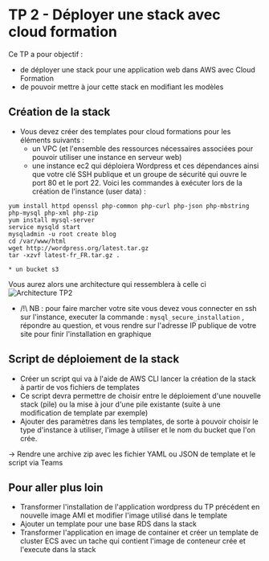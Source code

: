 # TP 2 - Déployer une stack avec cloud formation

Ce TP a pour objectif : 
* de déployer une stack pour une application web dans AWS avec Cloud Formation
* de pouvoir mettre à jour cette stack en modifiant les modèles

## Création de la stack

* Vous devez créer des templates pour cloud formations pour les éléments suivants : 
    * un VPC (et l'ensemble des ressources nécessaires associées pour pouvoir utiliser une instance en serveur web)
    * une instance ec2  qui déploiera Wordpress et ces dépendances ainsi que votre clé SSH publique et un groupe de sécurité qui ouvre le port 80 et le port 22. Voici les commandes à exécuter lors de la création de l'instance (user data) :

```
yum install httpd openssl php-common php-curl php-json php-mbstring php-mysql php-xml php-zip
yum install mysql-server
service mysqld start
mysqladmin -u root create blog
cd /var/www/html
wget http://wordpress.org/latest.tar.gz
tar -xzvf latest-fr_FR.tar.gz . 
```
    * un bucket s3

Vous aurez alors une architecture qui ressemblera à celle ci 
![Architecture TP2](https://www.wellarchitectedlabs.com/Reliability/200_Deploy_and_Update_CloudFormation/Images/StackUpdates.png)

* /!\ NB : pour faire marcher votre site vous devez vous connecter en ssh sur l'instance, executer la commande : `mysql_secure_installation` , répondre au question, et vous rendre sur l'adresse IP publique de votre site pour finir l'installation en graphique

## Script de déploiement de la stack

* Créer un script qui va à l'aide de AWS CLI lancer la création de la stack à partir de vos fichiers de templates
* Ce script devra permettre de choisir entre le déploiement d'une nouvelle stack (pile) ou la mise à jour d'une pile existante (suite à une modification de template par exemple)
* Ajouter des paramètres dans les templates, de sorte à pouvoir choisir le type d'instance à utiliser, l'image à utiliser et le nom du bucket que l'on crée.

-> Rendre une archive zip avec les fichier YAML ou JSON de template et le script via Teams

## Pour aller plus loin 

* Transformer l'installation de l'application wordpress du TP précédent en nouvelle image AMI et modifier l'image utilisé dans le template
* Ajouter un template pour une base RDS dans la stack
* Transformer l'application en image de container et créer un template de cluster ECS avec un tache qui contient l'image de conteneur crée et l'execute dans la stack

